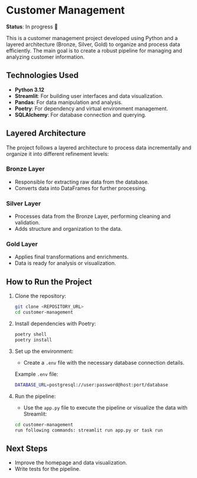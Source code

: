 # Customer Management

**Status**: In progress 🚧

This is a customer management project developed using Python and a layered architecture (Bronze, Silver, Gold) to organize and process data efficiently. The main goal is to create a robust pipeline for managing and analyzing customer information.

## Technologies Used
- **Python 3.12**
- **Streamlit**: For building user interfaces and data visualization.
- **Pandas**: For data manipulation and analysis.
- **Poetry**: For dependency and virtual environment management.
- **SQLAlchemy**: For database connection and querying.

## Layered Architecture

The project follows a layered architecture to process data incrementally and organize it into different refinement levels:

### Bronze Layer
- Responsible for extracting raw data from the database.
- Converts data into DataFrames for further processing.

### Silver Layer
- Processes data from the Bronze Layer, performing cleaning and validation.
- Adds structure and organization to the data.

### Gold Layer
- Applies final transformations and enrichments.
- Data is ready for analysis or visualization.

## How to Run the Project

1. Clone the repository:
    ```bash
    git clone <REPOSITORY_URL>
    cd customer-management
    ```

2. Install dependencies with Poetry:
    ```bash
    poetry shell
    poetry install
    ```

3. Set up the environment:
   - Create a `.env` file with the necessary database connection details.

   Example `.env` file:
    ```bash
    DATABASE_URL=postgresql://user:password@host:port/database
    ```

4. Run the pipeline:
    - Use the `app.py` file to execute the pipeline or visualize the data with Streamlit:
    ```bash
    cd customer-management 
    run following commands: streamlit run app.py or task run
    ```

## Next Steps
- Improve the homepage and data visualization.
- Write tests for the pipeline.
